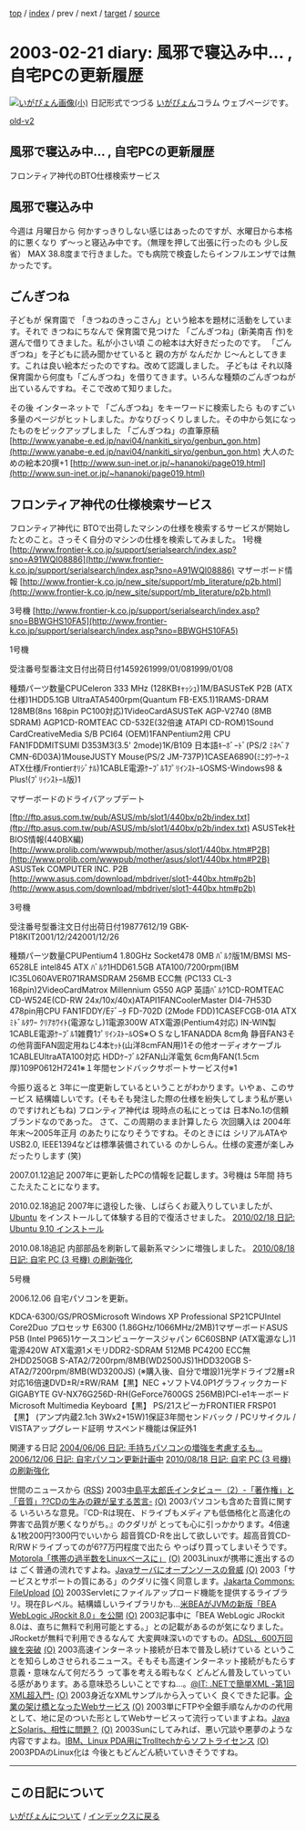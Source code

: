 [top](https://igapyon.github.io/diary/) 
 / [index](https://igapyon.github.io/diary/2003/index.html) 
 / prev 
 / next 
 / [target](https://igapyon.github.io/diary/2003/ig030221.html) 
 / [source](https://github.com/igapyon/diary/blob/gh-pages/2003/ig030221.html.src.md) 

2003-02-21 diary: 風邪で寝込み中… , 自宅PCの更新履歴
=====================================================================================================
[![いがぴょん画像(小)](https://igapyon.github.io/diary/images/iga200306s.jpg "いがぴょん")](https://igapyon.github.io/diary/memo/memoigapyon.html) 日記形式でつづる [いがぴょん](https://igapyon.github.io/diary/memo/memoigapyon.html)コラム ウェブページです。

[old-v2](ig030221-orig.html)

## 風邪で寝込み中… , 自宅PCの更新履歴

フロンティア神代のBTO仕様検索サービス






## 風邪で寝込み中


今週は 月曜日から 何かすっきりしない感じはあったのですが、水曜日から本格的に悪くなり
ず～っと寝込み中です。（無理を押して出張に行ったのも 少し反省）
MAX 38.8度まで行きました。でも病院で検査したらインフルエンザでは無かったです。

## ごんぎつね


子どもが 保育園で 「きつねのきっこさん」という絵本を題材に活動をしています。それで きつねにちなんで 保育園で見つけた 「ごんぎつね」(新美南吉 作)を選んで借りてきました。私が小さい頃 この絵本は大好きだったのです。
「ごんぎつね」を子どもに読み聞かせていると 親の方が なんだか じ～んとしてきます。これは良い絵本だったのですね。改めて認識しました。
子どもは それ以降 保育園から何度も「ごんぎつね」を借りてきます。いろんな種類のごんぎつねが出ているんですね。そこで改めて知りました。

その後 インターネットで 「ごんぎつね」をキーワードに検索したら ものすごい多量のページがヒットしました。かなりびっくりしました。その中から気になったものをピックアップしました
「ごんぎつね」の直筆原稿
  [http://www.yanabe-e.ed.jp/navi04/nankiti_siryo/genbun_gon.htm](http://www.yanabe-e.ed.jp/navi04/nankiti_siryo/genbun_gon.htm)
  大人のための絵本20撰+1
  [http://www.sun-inet.or.jp/~hananoki/page019.html](http://www.sun-inet.or.jp/~hananoki/page019.html)


## フロンティア神代の仕様検索サービス


フロンティア神代に BTOで出荷したマシンの仕様を検索するサービスが開始したとのこと。さっそく自分のマシンの仕様を検索してみました。
1号機
  [http://www.frontier-k.co.jp/support/serialsearch/index.asp?sno=A91WQI08886](http://www.frontier-k.co.jp/support/serialsearch/index.asp?sno=A91WQI08886)
  マザーボード情報
    [http://www.frontier-k.co.jp/new_site/support/mb_literature/p2b.html](http://www.frontier-k.co.jp/new_site/support/mb_literature/p2b.html)
  
  3号機
  [http://www.frontier-k.co.jp/support/serialsearch/index.asp?sno=BBWGHS10FA5](http://www.frontier-k.co.jp/support/serialsearch/index.asp?sno=BBWGHS10FA5)


1号機

受注番号型番注文日付出荷日付1459261999/01/081999/01/08


種類パーツ数量CPUCeleron 333 MHz (128KBｷｬｯｼｭ)1M/BASUSTeK P2B (ATX仕様)1HDD5.1GB UltraATA5400rpm(Quantum FB-EX5.1)1RAMS-DRAM 128MB(8ns 168pin PC100対応)1VideoCardASUSTeK AGP-V2740 (8MB SDRAM) AGP1CD-ROMTEAC CD-532E(32倍速 ATAPI CD-ROM)1Sound CardCreativeMedia S/B PCI64 (OEM)1FANPentium2用 CPU FAN1FDDMITSUMI D353M3(3.5' 2mode)1K/B109 日本語ｷｰﾎﾞｰﾄﾞ(PS/2 ﾐﾈﾍﾞｱCMN-6D03A)1MouseJUSTY Mouse(PS/2 JM-737P)1CASEA6890(ﾐﾆﾀﾜｰｹｰｽ ATX仕様/Frontierｵﾘｼﾞﾅﾙ)1CABLE電源ｹｰﾌﾞﾙ1ﾌﾟﾘｲﾝｽﾄｰﾙOSMS-Windows98 & Plus!(ﾌﾟﾘｲﾝｽﾄｰﾙ版)1

マザーボードのドライバアップデート
  
  [ftp://ftp.asus.com.tw/pub/ASUS/mb/slot1/440bx/p2b/index.txt](ftp://ftp.asus.com.tw/pub/ASUS/mb/slot1/440bx/p2b/index.txt)
    ASUSTek社BIOS情報(440BX編)
  [http://www.prolib.com/wwwpub/mother/asus/slot1/440bx.htm#P2B](http://www.prolib.com/wwwpub/mother/asus/slot1/440bx.htm#P2B)
    ASUSTek COMPUTER INC. P2B
  [http://www.asus.com/download/mbdriver/slot1-440bx.htm#p2b](http://www.asus.com/download/mbdriver/slot1-440bx.htm#p2b)
  



3号機

受注番号型番注文日付出荷日付19877612/19 GBK-P18KIT2001/12/242001/12/26


種類パーツ数量CPUPentium4 1.80GHz Socket478 0MB ﾊﾞﾙｸ版1M/BMSI MS-6528LE intel845 ATX ﾊﾞﾙｸ1HDD61.5GB ATA100/7200rpm(IBM IC35L060AVER071RAMSDRAM 256MB ECC無 (PC133 CL-3 168pin)2VideoCardMatrox Millennium G550 AGP 英語ﾊﾞﾙｸ1CD-ROMTEAC CD-W524E(CD-RW 24x/10x/40x)ATAPI1FANCoolerMaster DI4-7H53D 478pin用CPU FAN1FDDY/Eﾃﾞｰﾀ FD-702D (2Mode FDD)1CASEFCGB-01A ATXﾐﾄﾞﾙﾀﾜｰ ｸﾘｱﾎﾜｲﾄ(電源なし)1電源300W ATX電源(Pentium4対応) IN-WIN製1CABLE電源ｹｰﾌﾞﾙ1雑費1ﾌﾟﾘｲﾝｽﾄｰﾙOS※ＯＳなし1FANADDA 8cm角 静音FAN3その他背面FAN固定用ねじ4本ｾｯﾄ(山洋8cmFAN用)1その他オーディオケーブル1CABLEUltraATA100対応 HDDｹｰﾌﾞﾙ2FAN山洋電気 6cm角FAN(1.5cm厚)109P0612H7241※１年間センドバックサポートサービス付※1


今振り返ると 3年に一度更新しているということがわかります。いやぁ、このサービス
結構嬉しいです。(そもそも発注した際の仕様を紛失してしまう私が悪いのですけれどもね)
フロンティア神代は 現時点の私にとっては 日本No.1の信頼ブランドなのであった。
さて、この周期のまま計算したら 次回購入は 2004年年末～2005年正月 のあたりになりそうですね。そのときには
シリアルATAやUSB2.0, IEEE1394などは標準装備されている のかしらん。仕様の変遷が楽しみだったりします
(笑)

2007.01.12追記 2007年に更新したPCの情報を記載します。3号機は 5年間 持ちこたえたことになります。

2010.02.18追記 2007年に退役した後、しばらくお蔵入りしていましたが、[Ubuntu](http://www.igapyon.jp/igapyon/diary/keyword/ubuntu.html) をインストールして体験する目的で復活させました。
[2010/02/18 日記: Ubuntu 9.10 インストール](../2010/ig100218.html)


2010.08.18追記 内部部品を刷新して最新系マシンに増強しました。
[2010/08/18 日記: 自宅 PC (3 号機) の刷新強化](../2010/ig100818.html)



5号機

2006.12.06 自宅パソコンを更新。

KDCA-6300/GS/PROSMicrosoft Windows XP Professional SP21CPUIntel Core2Duo プロセッサ E6300 (1.86GHz/1066MHz/2MB)1マザーボードASUS P5B (Intel P965)1ケースコンピューケースジャパン 6C60SBNP (ATX電源なし)1電源420W ATX電源1メモリDDR2-SDRAM 512MB PC4200 ECC無2HDD250GB S-ATA2/7200rpm/8MB(WD2500JS)1HDD320GB S-ATA2/7200rpm/8MB(WD3200JS) (※購入後、自分で増設)1光学ドライブ2層±R対応16倍速DVD±R/±RW/RAM【黒】NEC +ソフトV4.0P1グラフィックカードGIGABYTE GV-NX76G256D-RH(GeForce7600GS 256MB)PCI-e1キーボードMicrosoft Multimedia Keyboard【黒】 PS/21スピーカFRONTIER FRSP01【黒】 (アンプ内蔵2.1ch 3Wx2+15W)1保証3年間センドバック / PCリサイクル / VISTAアップグレード証明
      サスペンド機能は保証外1


関連する日記
[2004/06/06 日記: 手持ちパソコンの増強を考慮するも…](../2004/ig040606.html)
  [2006/12/06 日記: 自宅パソコン更新計画中](../2006/ig061206.html)
  [2010/08/18 日記: 自宅 PC (3 号機) の刷新強化](../2010/ig100818.html)




世間のニュースから ([RSS](ig030221-news.xml)) 2003[中島平太郎氏インタビュー（2）-「著作権」と「音質」??CDの生みの親が呈する苦言-](http://www.zdnet.co.jp/news/0302/13/nj00_nakajima2.html) [(O)](http://www.zdnet.co.jp/news/0302/13/nj00_nakajima2.html) 2003パソコンも含めた音質に関する いろいろな意見。『CD-Rは現在、ドライブもメディアも低価格化と高速化の弊害で品質が悪くなりがち。』のクダリが とっても心に引っかかります。4倍速＆1枚200円?300円でいいから 超音質CD-Rを出して欲しいです。超高音質CD-R/RWドライブってのが6?7万円程度で出たら やっぱり買ってしまいそうです。[Motorola「携帯の過半数をLinuxベースに」](http://www.zdnet.co.jp/news/0302/14/nebt_20.html) [(O)](http://www.zdnet.co.jp/news/0302/14/nebt_20.html) 2003Linuxが携帯に進出するのは ごく普通の流れですよね。[Javaサーバにオープンソースの脅威](http://www.zdnet.co.jp/news/0302/15/nebt_01.html) [(O)](http://www.zdnet.co.jp/news/0302/15/nebt_01.html) 2003「サービスとサポートの質にある」のクダリに強く同意します。[Jakarta Commons: FileUpload](http://jakarta.apache.org/commons/fileupload/) [(O)](http://jakarta.apache.org/commons/fileupload/) 2003Servletにファイルアップロード機能を提供するライブラリ。現在βレベル。結構嬉しいライブラリかも…[米BEAがJVMの新版「BEA WebLogic JRockit 8.0」を公開](http://biztech.nikkeibp.co.jp/wcs/leaf/CID/onair/biztech/comp/231915) [(O)](http://biztech.nikkeibp.co.jp/wcs/leaf/CID/onair/biztech/comp/231915) 2003記事中に「BEA WebLogic JRockit 8.0は、直ちに無料で利用可能とする。」との記載があるのが気になりました。JRocketが無料で利用できるなんて 大変興味深いのですもの。[ADSL、600万回線を突破](http://www.zdnet.co.jp/broadband/0302/12/lp07.html) [(O)](http://www.zdnet.co.jp/broadband/0302/12/lp07.html) 2003高速インターネット接続が日本で普及し続けている ということを知らしめさせられるニュース。そもそも高速インターネット接続がもたらす意義・意味なんて何だろう って事を考える暇もなく どんどん普及していっている感があります。ある意味恐ろしいことですね…。[@IT: .NETで簡単XML -第1回 XML超入門-](http://www.atmarkit.co.jp/fdotnet/easyxml/easyxml01/easyxml01_01.html) [(O)](http://www.atmarkit.co.jp/fdotnet/easyxml/easyxml01/easyxml01_01.html) 2003身近なXMLサンプルから入っていく 良くできた記事。[企業の架け橋となったWebサービス](http://japan.cnet.com/news/special/story/0,2000047679,20052275,00.htm) [(O)](http://japan.cnet.com/news/special/story/0,2000047679,20052275,00.htm) 2003単にFTPや全銀手順なんかのの代用として、地に足のついた形としてWebサービスって流行っていますよね。[JavaとSolaris、相性に問題？](http://www.zdnet.co.jp/news/0302/14/nebt_08.html) [(O)](http://www.zdnet.co.jp/news/0302/14/nebt_08.html) 2003Sunにしてみれば、悪い冗談や悪夢のような内容ですよね。[IBM、Linux PDA用にTrolltechからソフトライセンス](http://www.zdnet.co.jp/news/0302/15/nebt_11.html) [(O)](http://www.zdnet.co.jp/news/0302/15/nebt_11.html) 2003PDAのLinux化は 今後ともどんどん続いていきそうですね。


----------------------------------------------------------------------------------------------------

## この日記について
[いがぴょんについて](https://igapyon.github.io/diary/memo/memoigapyon.html) / [インデックスに戻る](https://igapyon.github.io/diary/idxall.html)

